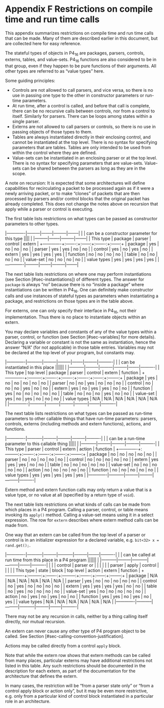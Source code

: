 # Appendix F Restrictions on compile time and run time calls


This appendix summarizes restrictions on compile time and run time calls
that can be made. Many of them are described earlier in this document,
but are collected here for easy reference.

The stateful types of objects in P4<sub>16</sub> are packages, parsers,
controls, externs, tables, and value-sets. P4<sub>16</sub> functions are
also considered to be in that group, even if they happen to be pure
functions of their arguments. All other types are referred to as “value
types” here.

Some guiding principles:

  - Controls are not allowed to call parsers, and vice versa, so there
    is no use in passing one type to the other in constructor parameters
    or run-time parameters.
  - At run time, after a control is called, and before that call is
    complete, there can be no recursive calls between controls, nor from
    a control to itself. Similarly for parsers. There can be loops among
    states within a single parser.
  - Externs are not allowed to call parsers or controls, so there is no
    use in passing objects of those types to them.
  - Tables are always instantiated directly in their enclosing control,
    and cannot be instantiated at the top level. There is no syntax for
    specifying parameters that are tables. Tables are only intended to
    be used from within the control where they are defined.
  - Value-sets can be instantiated in an enclosing parser or at the top
    level. There is no syntax for specifying parameters that are
    value-sets. Value-sets can be shared between the parsers as long as
    they are in the scope.

A note on recursion: It is expected that some architectures will define
capabilities for recirculating a packet to be processed again as if it
were a newly arriving packet, or to make “clones” of packets that are
then processed by parsers and/or control blocks that the original packet
has already completed. This does not change the notes above on recursion
that apply while a parser or control is executing.

The first table lists restrictions on what types can be passed as
constructor parameters to other types.

|————-|———|——–|———|——–| | | can be a constructor parameter for this type
|||| | |———|——–|———|——–| | This type | package | parser | control |
extern | +————-+:——-:+:——:+:——-:+:——:+ | package | yes | no | no | no |
| parser | yes | yes | no | no | | control | yes | no | yes | no | |
extern | yes | yes | yes | yes | | function | no | no | no | no | |
table | no | no | no | no | | value-set | no | no | no | no | | value
types | yes | yes | yes | yes | |————-|———|——–|———|——–|

The next table lists restrictions on where one may perform
instantiations (see Section \[\#sec-instantiations\]) of different
types. The answer for `package` is always “no” because there is no
“inside a package” where instantiations can be written in
P4<sub>16</sub>. One can definitely make constructor calls and use
instances of stateful types as parameters when instantiating a package,
and restrictions on those types are in the table above.

For externs, one can only specify their interface in P4<sub>16</sub>,
not their implementation. Thus there is no place to instantiate objects
within an extern.

You may declare variables and constants of any of the value types within
a parser, control, or function (see Section \[\#sec-variables\] for more
details). Declaring a variable or constant is not the same as
instantiation, hence the answer “N/A” (for not applicable) in those
table entries. Variables may not be declared at the top level of your
program, but constants may.

|————-|———–|———|———|——–|———|———-| | | can be instantiated in this place
|||||| | |———–|———|———|———|——–|———-| | This type | top level | package |
parser | control | extern | function |
+————-+:———:+:——-:+:——-:+:——-:+:——:+:——–:+
| package | yes | no | no | no | no | no | | parser | no | no | yes | no
| no | no | | control | no | no | no | yes | no | no | | extern | yes |
no | yes | yes | no | no | | function | yes | no | no | no | no | no | |
table | no | no | no | yes | no | no | | value-set | yes | no | yes | no
| no | no | | value types | N/A | N/A | N/A | N/A | N/A | N/A |
|————-|———–|———|———|———|——–|———-|

The next table lists restrictions on what types can be passed as
run-time parameters to other callable things that have run-time
parameters: parsers, controls, externs (including methods and extern
functions), actions, and functions.

|————-|———–|———|———|———|———-| | | can be a run-time parameter to this
callable thing ||||| | |———–|———|———|———|———-| | This type | parser |
control | extern | action | function |
+————-+:———:+:——-:+:——-:+:——-:+:——–:+ |
package | no | no | no | no | no | | parser | no | no | no | no | no | |
control | no | no | no | no | no | | extern | yes | yes | yes | no | no
| | table | no | no | no | no | no | | value-set | no | no | no | no |
no | | action | no | no | no | no | no | | function | no | no | no | no
| no | | value types | yes | yes | yes | yes | yes |
|————-|———–|———|———|———|———-|

Extern method and extern function calls may only return a value that is
a value type, or no value at all (specified by a return type of `void`).

The next table lists restrictions on what kinds of calls can be made
from which places in a P4 program. Calling a parser, control, or table
means invoking its `apply()` method. Calling a value-set means using it
in a select expression. The row for `extern` describes where extern
method calls can be made from.

One way that an extern can be called from the top level of a parser or
control is in an initializer expression for a declared variable,
e.g. `bit<32> x = rand.get();`.

|————-|———–|———|———–|———|——–|———-| | | can be called at run time from
this place in a P4 program |||||| | |———–|———|———–|———|——–|———-| | | |
control | parser or | | | | | | parser | apply | control | | | | | This
type | state | block | top level | action | extern | function |
+————-+:———:+:——-:+:———:+:——-:+:——:+:——–:+ | package | N/A |
N/A | N/A | N/A | N/A | N/A | | parser | yes | no | no | no | no | no |
| control | no | yes | no | no | no | no | | extern | yes | yes | yes |
yes | no | no | | table | no | yes | no | no | no | no | | value-set |
yes | no | no | no | no | no | | action | no | yes | no | yes | no | no
| | function | yes | yes | no | yes | no | yes | | value types | N/A |
N/A | N/A | N/A | N/A | N/A | |————-|———–|———|———–|———|——–|———-|

There may not be any recursion in calls, neither by a thing calling
itself directly, nor mutual recursion.

An extern can never cause any other type of P4 program object to be
called. See Section \[\#sec-calling-convention-justification\].

Actions may be called directly from a control `apply` block.

Note that while the extern row shows that extern methods can be called
from many places, particular externs may have additional restrictions
not listed in this table. Any such restrictions should be documented in
the description for each extern, as part of the documentation for the
architecture that defines the extern.

In many cases, the restriction will be “from a parser state only” or
“from a control apply block or action only”, but it may be even more
restrictive, e.g. only from a particular kind of control block
instantiated in a particular role in an architecture.

